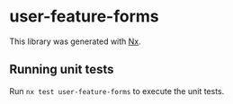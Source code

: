 # user-feature-forms

This library was generated with [Nx](https://nx.dev).

## Running unit tests

Run `nx test user-feature-forms` to execute the unit tests.

